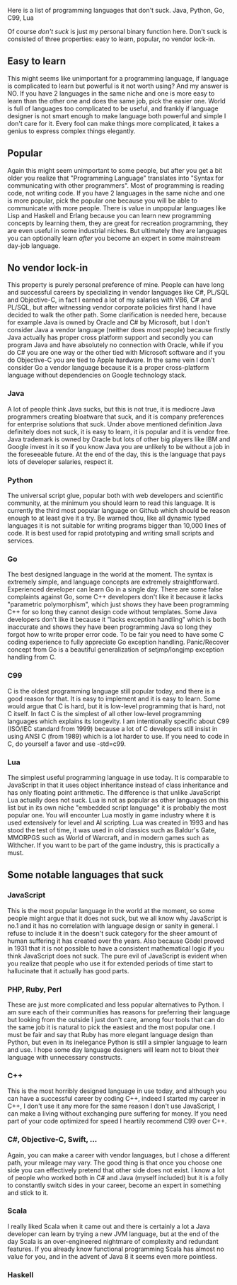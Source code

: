 Here is a list of programming languages that don't suck.
Java, Python, Go, C99, Lua

Of course *don't suck* is just my personal binary function here.
Don't suck is consisted of three properties: easy to learn, popular, no vendor lock-in.

## Easy to learn
This might seems like unimportant for a programming language, if language is complicated to learn but powerful is it not worth using? And my answer is NO. If you have 2 languages in the same niche and one is more easy to learn than the other one and does the same job, pick the easier one. World is full of languages too complicated to be useful, and frankly if language designer is not smart enough to make language both powerful and simple I don't care for it.
Every fool can make things more complicated, it takes a genius to express complex things elegantly.

## Popular
Again this might seem unimportant to some people, but after you get a bit older you realize that "Programming Language" translates into "Syntax for communicating with other programmers". Most of programming is reading code, not writing code. If you have 2 languages in the same niche and one is more popular, pick the popular one because you will be able to communicate with more people. There is value in unpopular languages like Lisp and Haskell and Erlang because you can learn new programming concepts by learning them, they are great for recreation programming, they are even useful in some industrial niches. But ultimately they are languages you can optionally learn _after_ you become an expert in some mainstream day-job language.

## No vendor lock-in
This property is purely personal preference of mine. People can have long and successful careers by specializing in vendor languages like C#, PL/SQL and Objective-C, in fact I earned a lot of my salaries with VB6, C# and PL/SQL, but after witnessing vendor corporate policies first hand I have decided to walk the other path.
Some clarification is needed here, because for example Java is owned by Oracle and C# by Microsoft, but I don't consider Java a vendor language (neither does most people) because firstly Java actually has proper cross platform support and secondly you can program Java and have absolutely no connection with Oracle, while if you do C# you are one way or the other tied with Microsoft software and if you do Objective-C you are tied to Apple hardware. In the same vein I don't consider Go a vendor language because it is a proper cross-platform language without dependencies on Google technology stack.

### Java
A lot of people think Java sucks, but this is not true, it is mediocre Java programmers creating bloatware that suck, and it is company preferences for enterprise solutions that suck. Under above mentioned definition Java definitely does not suck, it is easy to learn, it is popular and it is vendor free. Java trademark is owned by Oracle but lots of other big players like IBM and Google invest in it so if you know Java you are unlikely to be without a job in the foreseeable future. At the end of the day, this is the language that pays lots of developer salaries, respect it.

### Python
The universal script glue, popular both with web developers and scientific community, at the minimum you should learn to read this language. It is currently the third most popular language on Github which should be reason enough to at least give it a try. Be warned thou, like all dynamic typed languages it is not suitable for writing programs bigger than 10,000 lines of code. It is best used for rapid prototyping and writing small scripts and services.

### Go
The best designed language in the world at the moment. The syntax is extremely simple, and language concepts are extremely straightforward. Experienced developer can learn Go in a single day. There are some false complaints against Go, some C++ developers don't like it because it lacks "parametric polymorphism", which just shows they have been programming C++ for so long they cannot design code without templates. Some Java developers don't like it because it "lacks exception handling" which is both inaccurate and shows they have been programming Java so long they forgot how to write proper error code. To be fair you need to have some C coding experience to fully appreciate Go exception handling. Panic/Recover concept from Go is a beautiful generalization of setjmp/longjmp exception handling from C.

### C99
C is the oldest programming language still popular today, and there is a good reason for that. It is easy to implement and it is easy to learn. Some would argue that C is hard, but it is low-level programming that is hard, not C itself. In fact C is the simplest of all other low-level programming languages which explains its longevity. I am intentionally specific about C99 (ISO/IEC standard from 1999) because a lot of C developers still insist in using ANSI C (from 1989) which is a lot harder to use. If you need to code in C, do yourself a favor and use -std=c99.

### Lua
The simplest useful programming language in use today. It is comparable to JavaScript in that it uses object inheritance instead of class inheritance and has only floating point arithmetic. The difference is that unlike JavaScript Lua actually does not suck. Lua is not as popular as other languages on this list but in its own niche "embedded script language" it is probably the most popular one. You will encounter Lua mostly in game industry where it is used extensively for level and AI scripting. Lua was created in 1993 and has stood the test of time, it was used in old classics such as Baldur's Gate, MMORPGS such as World of Warcraft, and in modern games such as Withcher. If you want to be part of the game industry, this is practically a must.


## Some notable languages that suck

### JavaScript
This is the most popular language in the world at the moment, so some people might argue that it does not suck, but we all know why JavaScript is no.1 and it has no correlation with language design or sanity in general.
I refuse to include it in the doesn't suck category for the sheer amount of human suffering it has created over the years. Also because Gödel proved in 1931 that it is not possible to have a consistent mathematical logic if you think JavaScript does not suck. The pure evil of JavaScript is evident when you realize that people who use it for extended periods of time start to hallucinate that it actually has good parts.

### PHP, Ruby, Perl
These are just more complicated and less popular alternatives to Python. I am sure each of their communities has reasons for preferring their language but looking from the outside I just don't care, among four tools that can do the same job it is natural to pick the easiest and the most popular one.
I must be fair and say that Ruby has more elegant language design than Python, but even in its inelegance Python is still a simpler language to learn and use. I hope some day language designers will learn not to bloat their language with unnecessary constructs.

### C++
This is the most horribly designed language in use today, and although you can have a successful career by coding C++, indeed I started my career in C++, I don't use it any more for the same reason I don't use JavaScript, I can make a living without exchanging pure suffering for money. If you need part of your code optimized for speed I heartily recommend C99 over C++.

### C#, Objective-C, Swift, ...
Again, you can make a career with vendor languages, but I chose a different path, your mileage may vary.
The good thing is that once you choose one side you can effectively pretend that other side does not exist. I know a lot of people who worked both in C# and Java (myself included) but it is a folly to constantly switch sides in your career, become an expert in something and stick to it.

### Scala
I really liked Scala when it came out and there is certainly a lot a Java developer can learn by trying a new JVM language, but at the end of the day Scala is an over-engineered nightmare of complexity and redundant features. If you already know functional programming Scala has almost no value for you, and in the advent of Java 8 it seems even more pointless.

### Haskell 


